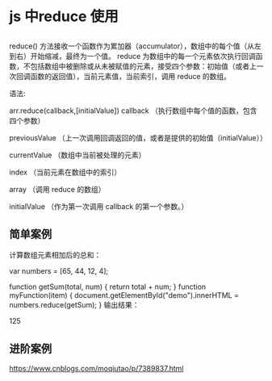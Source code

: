 # js 中reduce 使用


## 

reduce() 方法接收一个函数作为累加器（accumulator），数组中的每个值（从左到右）开始缩减，最终为一个值。
reduce 为数组中的每一个元素依次执行回调函数，不包括数组中被删除或从未被赋值的元素，接受四个参数：初始值（或者上一次回调函数的返回值），当前元素值，当前索引，调用 reduce 的数组。

语法:

arr.reduce(callback,[initialValue])
callback （执行数组中每个值的函数，包含四个参数）

previousValue （上一次调用回调返回的值，或者是提供的初始值（initialValue））

currentValue （数组中当前被处理的元素）

index （当前元素在数组中的索引）

array （调用 reduce 的数组）

initialValue （作为第一次调用 callback 的第一个参数。）




## 简单案例

计算数组元素相加后的总和：

var numbers = [65, 44, 12, 4];
 
function getSum(total, num) {
    return total + num;
}
function myFunction(item) {
    document.getElementById("demo").innerHTML = numbers.reduce(getSum);
}
输出结果：

125

## 进阶案例

https://www.cnblogs.com/moqiutao/p/7389837.html